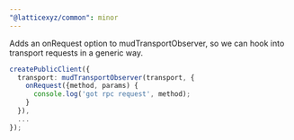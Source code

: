 ```yaml
---
"@latticexyz/common": minor
---
```


Adds an onRequest option to mudTransportObserver, so we can hook into transport requests in a generic way.

```ts
createPublicClient({
  transport: mudTransportObserver(transport, {
    onRequest({method, params) {
      console.log('got rpc request', method);
    }
  }),
  ...
});
```
